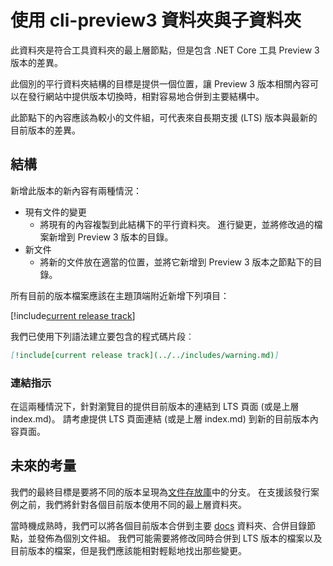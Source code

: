 # <a name="using-the-cli-preview3-folder-and-sub-folders"></a>使用 cli-preview3 資料夾與子資料夾

此資料夾是符合工具資料夾的最上層節點，但是包含 .NET Core 工具 Preview 3 版本的差異。

此個別的平行資料夾結構的目標是提供一個位置，讓 Preview 3 版本相關內容可以在發行網站中提供版本切換時，相對容易地合併到主要結構中。

此節點下的內容應該為較小的文件組，可代表來自長期支援 (LTS) 版本與最新的目前版本的差異。 

## <a name="structure"></a>結構

新增此版本的新內容有兩種情況：

* 現有文件的變更
    - 將現有的內容複製到此結構下的平行資料夾。 進行變更，並將修改過的檔案新增到 Preview 3 版本的目錄。
* 新文件
    - 將新的文件放在適當的位置，並將它新增到 Preview 3 版本之節點下的目錄。 

所有目前的版本檔案應該在主題頂端附近新增下列項目：

[!include[current release track](../includes/warning.md)]

我們已使用下列語法建立要包含的程式碼片段︰

```markdown
[!include[current release track](../../includes/warning.md)]
```

### <a name="link-instructions"></a>連結指示

在這兩種情況下，針對瀏覽目的提供目前版本的連結到 LTS 頁面 (或是上層 index.md)。
請考慮提供 LTS 頁面連結 (或是上層 index.md) 到新的目前版本內容頁面。

## <a name="future-considerations"></a>未來的考量

我們的最終目標是要將不同的版本呈現為[文件存放庫](https://github.com/dotnet/docs)中的分支。 在支援該發行案例之前，我們將針對各個目前版本使用不同的最上層資料夾。 

當時機成熟時，我們可以將各個目前版本合併到主要 [docs](../docs) 資料夾、合併目錄節點，並發佈為個別文件組。 我們可能需要將修改同時合併到 LTS 版本的檔案以及目前版本的檔案，但是我們應該能相對輕鬆地找出那些變更。


<!--HONumber=Nov16_HO3-->


